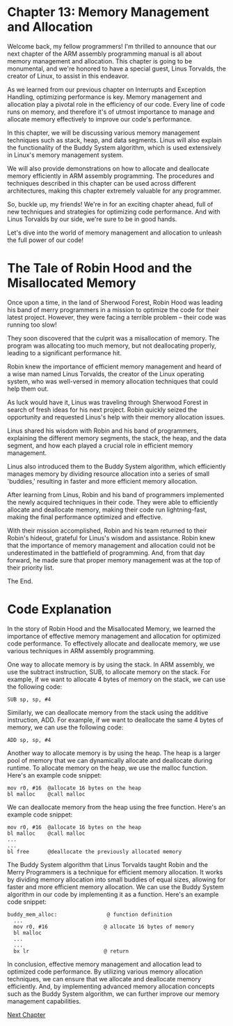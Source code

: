 # Chapter 13: Memory Management and Allocation

Welcome back, my fellow programmers! I'm thrilled to announce that our next chapter of the ARM assembly programming manual is all about memory management and allocation. This chapter is going to be monumental, and we're honored to have a special guest, Linus Torvalds, the creator of Linux, to assist in this endeavor.

As we learned from our previous chapter on Interrupts and Exception Handling, optimizing performance is key. Memory management and allocation play a pivotal role in the efficiency of our code. Every line of code runs on memory, and therefore it's of utmost importance to manage and allocate memory effectively to improve our code's performance.

In this chapter, we will be discussing various memory management techniques such as stack, heap, and data segments. Linus will also explain the functionality of the Buddy System algorithm, which is used extensively in Linux's memory management system.

We will also provide demonstrations on how to allocate and deallocate memory efficiently in ARM assembly programming. The procedures and techniques described in this chapter can be used across different architectures, making this chapter extremely valuable for any programmer.

So, buckle up, my friends! We're in for an exciting chapter ahead, full of new techniques and strategies for optimizing code performance. And with Linus Torvalds by our side, we're sure to be in good hands.

Let's dive into the world of memory management and allocation to unleash the full power of our code!
# The Tale of Robin Hood and the Misallocated Memory

Once upon a time, in the land of Sherwood Forest, Robin Hood was leading his band of merry programmers in a mission to optimize the code for their latest project. However, they were facing a terrible problem – their code was running too slow!

They soon discovered that the culprit was a misallocation of memory. The program was allocating too much memory, but not deallocating properly, leading to a significant performance hit.

Robin knew the importance of efficient memory management and heard of a wise man named Linus Torvalds, the creator of the Linux operating system, who was well-versed in memory allocation techniques that could help them out.

As luck would have it, Linus was traveling through Sherwood Forest in search of fresh ideas for his next project. Robin quickly seized the opportunity and requested Linus's help with their memory allocation issues.

Linus shared his wisdom with Robin and his band of programmers, explaining the different memory segments, the stack, the heap, and the data segment, and how each played a crucial role in efficient memory management.

Linus also introduced them to the Buddy System algorithm, which efficiently manages memory by dividing resource allocation into a series of small 'buddies,' resulting in faster and more efficient memory allocation.

After learning from Linus, Robin and his band of programmers implemented the newly acquired techniques in their code. They were able to efficiently allocate and deallocate memory, making their code run lightning-fast, making the final performance optimized and effective.

With their mission accomplished, Robin and his team returned to their Robin's hideout, grateful for Linus's wisdom and assistance. Robin knew that the importance of memory management and allocation could not be underestimated in the battlefield of programming. And, from that day forward, he made sure that proper memory management was at the top of their priority list.

The End.
# Code Explanation

In the story of Robin Hood and the Misallocated Memory, we learned the importance of effective memory management and allocation for optimized code performance. To effectively allocate and deallocate memory, we use various techniques in ARM assembly programming.

One way to allocate memory is by using the stack. In ARM assembly, we use the subtract instruction, SUB, to allocate memory on the stack. For example, if we want to allocate 4 bytes of memory on the stack, we can use the following code:

```
SUB sp, sp, #4
```

Similarly, we can deallocate memory from the stack using the additive instruction, ADD. For example, if we want to deallocate the same 4 bytes of memory, we can use the following code:

```
ADD sp, sp, #4
```

Another way to allocate memory is by using the heap. The heap is a larger pool of memory that we can dynamically allocate and deallocate during runtime. To allocate memory on the heap, we use the malloc function. Here's an example code snippet:

```
mov r0, #16  @allocate 16 bytes on the heap
bl malloc    @call malloc
```

We can deallocate memory from the heap using the free function. Here's an example code snippet:

```
mov r0, #16  @allocate 16 bytes on the heap
bl malloc    @call malloc
...
...
bl free      @deallocate the previously allocated memory
```

The Buddy System algorithm that Linus Torvalds taught Robin and the Merry Programmers is a technique for efficient memory allocation. It works by dividing memory allocation into small buddies of equal sizes, allowing for faster and more efficient memory allocation. We can use the Buddy System algorithm in our code by implementing it as a function. Here's an example code snippet:

```
buddy_mem_alloc:                @ function definition
  ...
  mov r0, #16                  @ allocate 16 bytes of memory
  bl malloc
  ...
  ...
  bx lr                        @ return
```

In conclusion, effective memory management and allocation lead to optimized code performance. By utilizing various memory allocation techniques, we can ensure that we allocate and deallocate memory efficiently. And, by implementing advanced memory allocation concepts such as the Buddy System algorithm, we can further improve our memory management capabilities.


[Next Chapter](14_Chapter14.md)